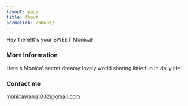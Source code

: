```yaml
---
layout: page
title: About
permalink: /about/
---
```


Hey there!It's your SWEET Monica!

### More Information

Here's Monica' secret dreamy lovely world sharing little fun in daily life!

### Contact me

[monicawang1002@gmail.com](mailto:monicawang1002@gmail.com)
